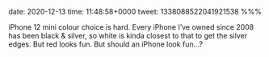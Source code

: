 date: 2020-12-13
time: 11:48:58+0000
tweet: 1338088522041921538
%%%

iPhone 12 mini colour choice is hard. Every iPhone I’ve owned since 2008 has been black &amp; silver, so white is kinda closest to that to get the silver edges. But red looks fun. But should an iPhone look fun…?
